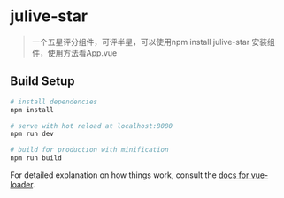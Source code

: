 # julive-star

> 一个五星评分组件，可评半星，可以使用npm install julive-star 安装组件，使用方法看App.vue

## Build Setup

``` bash
# install dependencies
npm install

# serve with hot reload at localhost:8080
npm run dev

# build for production with minification
npm run build
```



For detailed explanation on how things work, consult the [docs for vue-loader](http://vuejs.github.io/vue-loader).
